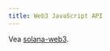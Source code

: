 ```yaml
---
title: Web3 JavaScript API
---
```


Vea [solana-web3](https://solana-labs.github.io/solana-web3.js/).
